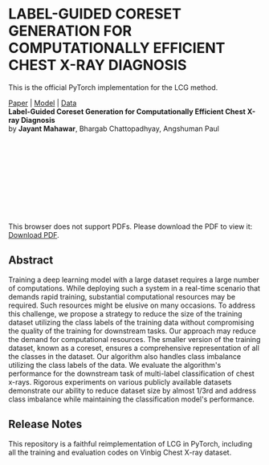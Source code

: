 # LABEL-GUIDED CORESET GENERATION FOR COMPUTATIONALLY EFFICIENT CHEST X-RAY DIAGNOSIS
This is the official PyTorch implementation for the LCG method.

[Paper](#) | [Model](#model) | [Data](#data)<br>
**Label-Guided Coreset Generation for Computationally Efficient Chest X-ray Diagnosis**<br>
by **Jayant Mahawar**, Bhargab Chattopadhyay, Angshuman Paul<br>

<object data="./figures/WorkFlow.pdf" type="application/pdf" width="700px" height="700px">
    <embed src="figures/WorkFlow.pdf">
        <p>This browser does not support PDFs. Please download the PDF to view it: <a href="figures/WorkFlow.pdf">Download PDF</a>.</p>
    </embed>
</object>

## Abstract
Training a deep learning model with a large dataset requires a large number of computations. While deploying such a system in a real-time scenario that demands rapid training, substantial computational resources may be required. Such resources might be elusive on many occasions. To address this challenge, we propose a strategy to reduce the size of the training dataset utilizing the class labels of the training data without compromising the quality of the training for downstream tasks. Our approach may reduce the demand for computational resources. The smaller version of the training dataset, known as a coreset, ensures a comprehensive representation of all the classes in the dataset. Our algorithm also handles class imbalance utilizing the class labels of the data. We evaluate the algorithm's performance for the downstream task of multi-label classification of chest x-rays. Rigorous experiments on various publicly available datasets demonstrate our ability to reduce dataset size by almost 1/3rd and address class imbalance while maintaining the classification model's performance.

## Release Notes
This repository is a faithful reimplementation of LCG in PyTorch, including all the training and evaluation codes on Vinbig Chest X-ray dataset.

